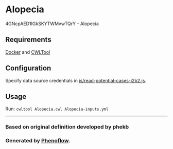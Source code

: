 # Alopecia

4GNcpAED1IGkSKYTWMvwTQrY - Alopecia

## Requirements

[Docker](https://docs.docker.com/install/) and [CWLTool](https://github.com/common-workflow-language/cwltool#install)

## Configuration

Specify data source credentials in [js/read-potential-cases-i2b2.js](js/read-potential-cases-i2b2.js).

## Usage

Run: `cwltool Alopecia.cwl Alopecia-inputs.yml`

***

### Based on original definition developed by phekb
### Generated by [Phenoflow](https://kclhi.org/phenoflow).
